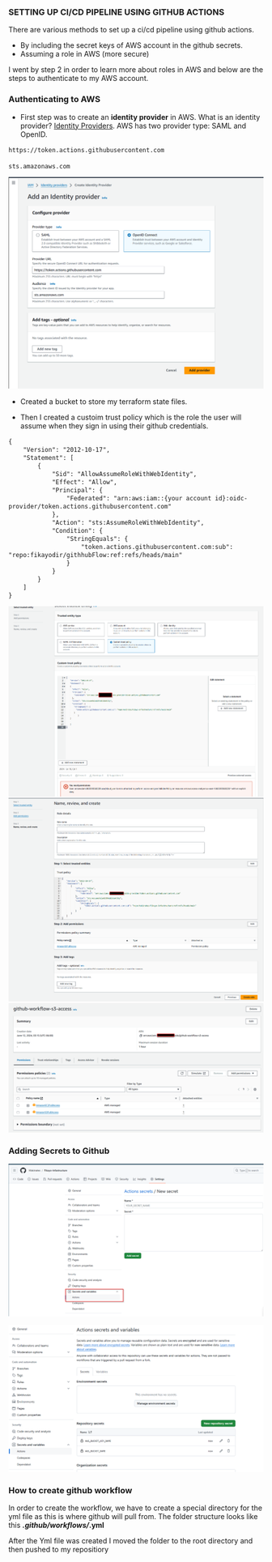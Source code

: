 ### SETTING UP CI/CD PIPELINE USING GITHUB ACTIONS 

There are various methods to set up a ci/cd pipeline using github actions.
- By including the secret keys of AWS account in the github secrets.
- Assuming a role in AWS (more secure)

I went by step 2 in order to learn more about roles in AWS and below are the steps to authenticate to my AWS account.

### Authenticating to AWS 

- First step was to create an **identity provider** in AWS. What is an identity provider?  [Identity Providers](https://www.okta.com/identity-101/why-your-company-needs-an-identity-provider/). AWS has two provider type: SAML and OpenID.
```
https://token.actions.githubusercontent.com

sts.amazonaws.com
```
![OpenID Connect](./Assets/OpeniId.png)


- Created a bucket to store my terraform state files.

- Then I created a custoim trust policy which is the role the user will assume when they sign in using their github credentials.

```
{
    "Version": "2012-10-17",
    "Statement": [
        {
            "Sid": "AllowAssumeRoleWithWebIdentity",
            "Effect": "Allow",
            "Principal": {
                "Federated": "arn:aws:iam::{your account id}:oidc-provider/token.actions.githubusercontent.com"
            },
            "Action": "sts:AssumeRoleWithWebIdentity",
            "Condition": {
                "StringEquals": {
                    "token.actions.githubusercontent.com:sub": "repo:fikayodir/githhubFlow:ref:refs/heads/main"
                }
            }
        }
    ]
}

```

![Custom Trust Policy](./Assets/TrustPolicy.png)
![Permissions](./Assets/permissions.png)
![Permissions Detail](./Assets/PermissionsDetails.png)


### Adding Secrets to Github

![GITHUB Secrets](./Assets/GithubSecrets.png)

![Added Secrets](./Assets/SecrestAdded.png)



### How to create github workflow

In order to create the workflow, we have to create a special directory for the yml file as this is where github will pull from. The folder structure looks like this ***.github/workflows/*.yml**

After the Yml file was created I moved the folder to the root directory and then pushed to my repositiory 